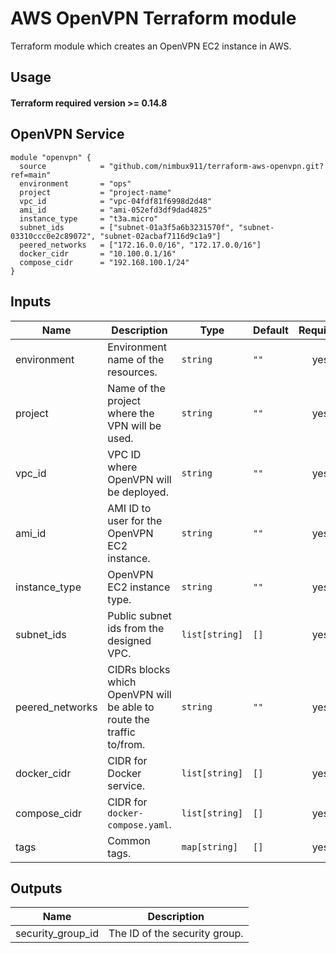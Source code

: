 # AWS OpenVPN Terraform module

Terraform module which creates an OpenVPN EC2 instance in AWS.

## Usage

#### Terraform required version >= 0.14.8

## OpenVPN Service

```hcl
module "openvpn" {
  source            = "github.com/nimbux911/terraform-aws-openvpn.git?ref=main"
  environment       = "ops"
  project           = "project-name"
  vpc_id            = "vpc-04fdf81f6998d2d48"
  ami_id            = "ami-052efd3df9dad4825"
  instance_type     = "t3a.micro"
  subnet_ids        = ["subnet-01a3f5a6b3231570f", "subnet-03310ccc0e2c89072", "subnet-02acbaf7116d9c1a9"]
  peered_networks   = ["172.16.0.0/16", "172.17.0.0/16"]
  docker_cidr       = "10.100.0.1/16"
  compose_cidr      = "192.168.100.1/24"
}
```

## Inputs

| Name | Description | Type | Default | Required |
|------|-------------|------|---------|:--------:|
| environment | Environment name of the resources. | `string` | `""` | yes |
| project | Name of the project where the VPN will be used. | `string` | `""` | yes |
| vpc\_id | VPC ID where OpenVPN will be deployed. | `string` | `""` | yes |
| ami\_id | AMI ID to user for the OpenVPN EC2 instance. | `string` | `""` | yes |
| instance\_type | OpenVPN EC2 instance type. | `string` | `""` | yes |
| subnet\_ids | Public subnet ids from the designed VPC. | `list[string]` | `[]` | yes |
| peered_networks | CIDRs blocks which OpenVPN will be able to route the traffic to/from. | `string` | `""` | yes |
| docker_cidr | CIDR for Docker service. | `list[string]` | `[]` | yes |
| compose_cidr | CIDR for `docker-compose.yaml`. | `list[string]` | `[]` | yes |
| tags | Common tags. | `map[string]` | `[]` | yes |

## Outputs

| Name | Description |
|------|-------------|
| security\_group\_id | The ID of the security group. |

